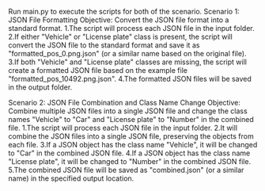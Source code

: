 Run main.py to execute the scripts for both of the scenario.
Scenario 1: JSON File Formatting
Objective: Convert the JSON file format into a standard format.
1.The script will process each JSON file in the input folder.
2.If either "Vehicle" or "License plate" class is present, the script will convert the JSON file to the standard format and save it as "formatted_pos_0.png.json" (or a similar name based on the original file).
3.If both "Vehicle" and "License plate" classes are missing, the script will create a formatted JSON file based on the example file "formatted_pos_10492.png.json".
4.The formatted JSON files will be saved in the output folder.

Scenario 2: JSON File Combination and Class Name Change
Objective: Combine multiple JSON files into a single JSON file and change the class names "Vehicle" to "Car" and "License plate" to "Number" in the combined file.
1.The script will process each JSON file in the input folder.
2.It will combine the JSON files into a single JSON file, preserving the objects from each file.
3.If a JSON object has the class name "Vehicle", it will be changed to "Car" in the combined JSON file.
4.If a JSON object has the class name "License plate", it will be changed to "Number" in the combined JSON file.
5.The combined JSON file will be saved as "combined.json" (or a similar name) in the specified output location.
